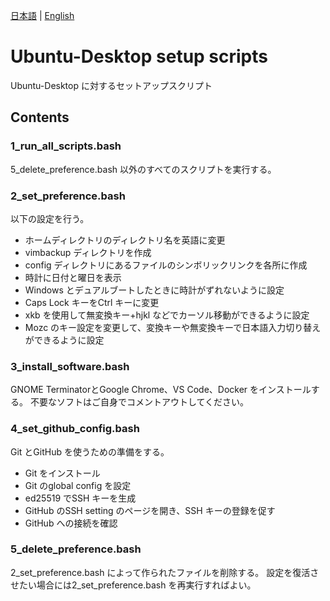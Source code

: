 [日本語](/README.md) | [English](/README_en.md)

# Ubuntu-Desktop setup scripts

Ubuntu-Desktop に対するセットアップスクリプト

## Contents

### 1_run_all_scripts.bash

5_delete_preference.bash 以外のすべてのスクリプトを実行する。

### 2_set_preference.bash

以下の設定を行う。
- ホームディレクトリのディレクトリ名を英語に変更
- vimbackup ディレクトリを作成
- config ディレクトリにあるファイルのシンボリックリンクを各所に作成
- 時計に日付と曜日を表示
- Windows とデュアルブートしたときに時計がずれないように設定
- Caps Lock キーをCtrl キーに変更
- xkb を使用して無変換キー+hjkl などでカーソル移動ができるように設定
- Mozc のキー設定を変更して、変換キーや無変換キーで日本語入力切り替えができるように設定

### 3_install_software.bash

GNOME TerminatorとGoogle Chrome、VS Code、Docker をインストールする。
不要なソフトはご自身でコメントアウトしてください。

### 4_set_github_config.bash

Git とGitHub を使うための準備をする。
- Git をインストール
- Git のglobal config を設定
- ed25519 でSSH キーを生成
- GitHub のSSH setting のページを開き、SSH キーの登録を促す
- GitHub への接続を確認

### 5_delete_preference.bash

2_set_preference.bash によって作られたファイルを削除する。
設定を復活させたい場合には2_set_preference.bash を再実行すればよい。
